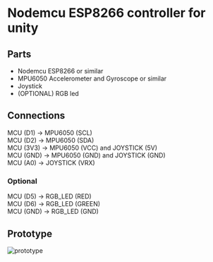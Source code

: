 # Nodemcu ESP8266 controller for unity
## Parts
* Nodemcu ESP8266 or similar
* MPU6050 Accelerometer and Gyroscope or similar
* Joystick
* (OPTIONAL) RGB led

## Connections
MCU (D1) -> MPU6050 (SCL) <br>
MCU (D2) -> MPU6050 (SDA) <br>
MCU (3V3) -> MPU6050 (VCC) and JOYSTICK (5V) <br>
MCU (GND) -> MPU6050 (GND) and JOYSTICK (GND) <br>
MCU (A0) -> JOYSTICK (VRX)

### Optional
MCU (D5) -> RGB_LED (RED) <br>
MCU (D6) -> RGB_LED (GREEN) <br>
MCU (GND) -> RGB_LED (GND) <br>

## Prototype
![prototype](./images/prototype.png)

